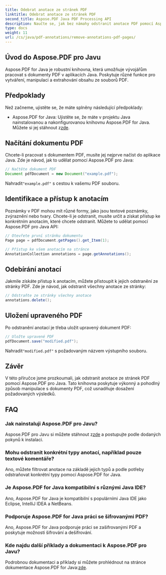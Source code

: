 ```yaml
---
title: Odebrat anotace ze stránek PDF
linktitle: Odebrat anotace ze stránek PDF
second_title: Aspose.PDF Java PDF Processing API
description: Naučte se, jak bez námahy odstranit anotace PDF pomocí Aspose.PDF for Java. Včetně průvodce a kódu krok za krokem.
type: docs
weight: 11
url: /cs/java/pdf-annotations/remove-annotations-pdf-pages/
---
```


## Úvod do Aspose.PDF pro Javu

Aspose.PDF for Java je robustní knihovna, která umožňuje vývojářům pracovat s dokumenty PDF v aplikacích Java. Poskytuje různé funkce pro vytváření, manipulaci a extrahování obsahu ze souborů PDF.

## Předpoklady

Než začneme, ujistěte se, že máte splněny následující předpoklady:

-  Aspose.PDF for Java: Ujistěte se, že máte v projektu Java nainstalovanou a nakonfigurovanou knihovnu Aspose.PDF for Java. Můžete si jej stáhnout z[zde](https://releases.aspose.com/pdf/java/).

## Načítání dokumentu PDF

Chcete-li pracovat s dokumentem PDF, musíte jej nejprve načíst do aplikace Java. Zde je návod, jak to udělat pomocí Aspose.PDF pro Java:

```java
// Načtěte dokument PDF
Document pdfDocument = new Document("example.pdf");
```

 Nahradit`"example.pdf"` s cestou k vašemu PDF souboru.


## Identifikace a přístup k anotacím

Poznámky v PDF mohou mít různé formy, jako jsou textové poznámky, zvýraznění nebo tvary. Chcete-li je odstranit, musíte určit a získat přístup ke konkrétním anotacím, které chcete odstranit. Můžete to udělat pomocí Aspose.PDF pro Java API:

```java
// Otevřete první stránku dokumentu
Page page = pdfDocument.getPages().get_Item(1);

// Přístup ke všem anotacím na stránce
AnnotationCollection annotations = page.getAnnotations();
```

## Odebírání anotací

Jakmile získáte přístup k anotacím, můžete přistoupit k jejich odstranění ze stránky PDF. Zde je návod, jak odstranit všechny anotace ze stránky:

```java
// Odstraňte ze stránky všechny anotace
annotations.delete();
```

## Uložení upraveného PDF

Po odstranění anotací je třeba uložit upravený dokument PDF:

```java
// Uložte upravené PDF
pdfDocument.save("modified.pdf");
```

 Nahradit`"modified.pdf"` s požadovaným názvem výstupního souboru.

## Závěr

V této příručce jsme prozkoumali, jak odstranit anotace ze stránek PDF pomocí Aspose.PDF pro Java. Tato knihovna poskytuje výkonný a pohodlný způsob manipulace s dokumenty PDF, což usnadňuje dosažení požadovaných výsledků.

## FAQ

### Jak nainstaluji Aspose.PDF pro Javu?

 Aspose.PDF pro Javu si můžete stáhnout z[zde](https://releases.aspose.com/pdf/java/) a postupujte podle dodaných pokynů k instalaci.

### Mohu odstranit konkrétní typy anotací, například pouze textové komentáře?

Ano, můžete filtrovat anotace na základě jejich typů a podle potřeby odstraňovat konkrétní typy pomocí Aspose.PDF for Java.

### Je Aspose.PDF for Java kompatibilní s různými Java IDE?

Ano, Aspose.PDF for Java je kompatibilní s populárními Java IDE jako Eclipse, IntelliJ IDEA a NetBeans.

### Podporuje Aspose.PDF for Java práci se šifrovanými PDF?

Ano, Aspose.PDF for Java podporuje práci se zašifrovanými PDF a poskytuje možnosti šifrování a dešifrování.

### Kde najdu další příklady a dokumentaci k Aspose.PDF pro Javu?

 Podrobnou dokumentaci a příklady si můžete prohlédnout na stránce dokumentace Aspose.PDF for Java:[zde](https://reference.aspose.com/pdf/java/).